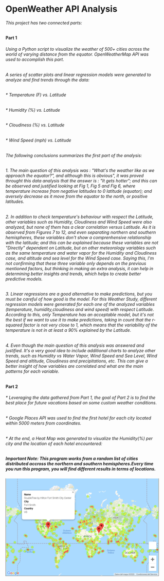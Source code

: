 # OpenWeather API Analysis

###### This project has two connected parts:

#### Part 1

###### Using a Python script to visualize the weather of 500+ cities across the world of varying distance from the equator. OpenWeatherMap API was used to accomplish this part.
###### A series of scatter plots and linear regression models were generated to analyze and find trends through the data:

###### * Temperature (F) vs. Latitude
###### * Humidity (%) vs. Latitude
###### * Cloudiness (%) vs. Latitude
###### * Wind Speed (mph) vs. Latitude

###### The following conclusions summarizes the first part of the analysis:

###### 1. The main question of this analysis was : "What's the weather like as we approach the equator?", and although this is obvious", it was proved throught this data analysis that the answer is : "It gets hotter"; and this can be observed and justified looking at Fig 1, Fig 5 and Fig 6, where temperature increase from negative latitudes to 0 latitude (equator); and aversely decrease as it move from the equator to the north, or positive latitudes.
###### 2. In addition to check temperature's behaviour with respect the Latitude, other variables such as Humidity, Cloudiness and Wind Speed were also analyzed, but none of them has a clear correlation versus Latitude. As it is observed from Figures 7 to 12, and even separating northern and southern hemispheres, these variables don't show a comprenhensive relationship with the latitude; and this can be explained because these variables are not "Directly" dependent on Latitude, but on other meteorology variables such as the same temperature and water vapor for the Humidity and Cloudiness case, and altitude and sea level for the Wind Speed case. Saying this, I'm not confirming that these three variable only depends on the previous mentioned factors, but thinking in making an extra analysis, it can help in determining better insights and trends, which helps to create better predictive models.
###### 3. Linear regressions are a good alternative to make predictions, but you must be careful of how good is the model. For this Weather Study, different regression models were generated for each one of the analyzed variables (temperature, humidity,cloudiness and wind speed) with respect Latitude. According to this, only Temperature has an acceptable model, but it's not the best if we want to use it to make predictions, taking in count that the r-squared factor is not very close to 1, which means that the variability of the temperature is not in at least a 90% explained by the Latitude.
###### 4. Even though the main question of this analysis was answered and justified. It's a very good idea to include additional charts to analyze other trends, such as Humidity vs Water Vapor, Wind Speed and Sea Level, Wind Speed and altitude, Cloudiness and precipitations, etc. This can give a better insight of how variables are correlated and what are the main patterns for each variable.


#### Part 2

###### * Leveraging the data gathered from Part 1, the goal of Part 2 is to find the best place for future vacations based on some custom weather conditions.
###### * Google Places API was used to find the first hotel for each city located within 5000 meters from coordinates.
###### * At the end, a Heat Map was generated to visualize the Humidity(%) per city and the location of each hotel encountered:

##### Important Note: This program works from a random list of cities distributed accross the northern and southern hemispheres.Every time you run this program, you will find different results in terms of locations.

![WeatherPy](Images/Heat_Map.PNG)